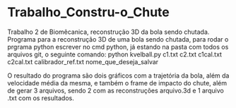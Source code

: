 # Trabalho_Constru-o_Chute
Trabalho 2 de Biomêcanica, reconstrução 3D da bola sendo chutada.
Programa para a reconstrução 3D de uma bola sendo chutada, para rodar o prgrama python escrever no cmd python, já estando na pasta com todos os arquivos git, o seguinte comando: python kvelball.py c1.txt c2.txt c1cal.txt c2cal.txt calibrador_ref.txt nome_que_deseja_salvar

O resultado do programa são dois gráficos com a trajetória da bola, além da velocidade média da mesma, e também o frame de impacto do chute, além de gerar 3 arquivos, sendo 2 com as reconstruções arquivo.3d e 1 arquivo .txt com os resultados. 
